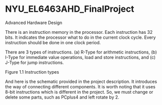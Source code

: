 # NYU_EL6463AHD_FinalProject
Advanced Hardware Design

There is an instruction memory in the processor. Each instruction has 32 bits. It indicates the processor what to do in the current clock cycle. Every instruction should be done in one clock period.
 
There are 3 types of instructions. (a) R-Type for arithmetic instructions, (b) I-Type for immediate value operations, load and store instructions, and (c) J-Type for jump instructions. 

Figure 1.1 Instruction types

And here is the schematic provided in the project description. It introduces the way of connecting different components. It is worth noting that it uses 8-bit instructions which is different in the project. So, we must change or delete some parts, such as PCplus4 and left rotate by 2. 

